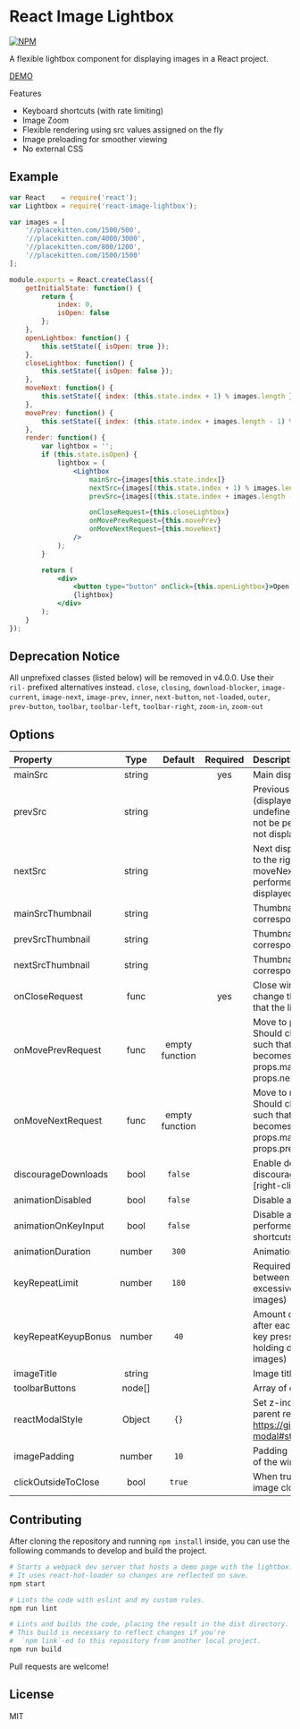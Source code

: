 # React Image Lightbox

[![NPM](https://nodei.co/npm/react-image-lightbox.png)](https://npmjs.org/package/react-image-lightbox)

A flexible lightbox component for displaying images in a React project.

[DEMO](https://fritz-c.github.io/react-image-lightbox/)

Features
- Keyboard shortcuts (with rate limiting)
- Image Zoom
- Flexible rendering using src values assigned on the fly
- Image preloading for smoother viewing
- No external CSS

## Example

```jsx
var React    = require('react');
var Lightbox = require('react-image-lightbox');

var images = [
    '//placekitten.com/1500/500',
    '//placekitten.com/4000/3000',
    '//placekitten.com/800/1200',
    '//placekitten.com/1500/1500'
];

module.exports = React.createClass({
    getInitialState: function() {
        return {
            index: 0,
            isOpen: false
        };
    },
    openLightbox: function() {
        this.setState({ isOpen: true });
    },
    closeLightbox: function() {
        this.setState({ isOpen: false });
    },
    moveNext: function() {
        this.setState({ index: (this.state.index + 1) % images.length });
    },
    movePrev: function() {
        this.setState({ index: (this.state.index + images.length - 1) % images.length });
    },
    render: function() {
        var lightbox = '';
        if (this.state.isOpen) {
            lightbox = (
                <Lightbox
                    mainSrc={images[this.state.index]}
                    nextSrc={images[(this.state.index + 1) % images.length]}
                    prevSrc={images[(this.state.index + images.length - 1) % images.length]}

                    onCloseRequest={this.closeLightbox}
                    onMovePrevRequest={this.movePrev}
                    onMoveNextRequest={this.moveNext}
                />
            );
        }

        return (
            <div>
                <button type="button" onClick={this.openLightbox}>Open Lightbox</button>
                {lightbox}
            </div>
        );
    }
});

```

## Deprecation Notice

All unprefixed classes (listed below) will be removed in v4.0.0. Use their `ril-` prefixed alternatives instead.
`close`, `closing`, `download-blocker`, `image-current`, `image-next`, `image-prev`, `inner`, `next-button`, `not-loaded`, `outer`, `prev-button`, `toolbar`, `toolbar-left`, `toolbar-right`, `zoom-in`, `zoom-out`

## Options

Property            | Type   | Default        | Required | Description
:-------------------|:------:|:--------------:|:--------:|:----------------------------------------
mainSrc             | string |                |    yes   | Main display image url
prevSrc             | string |                |          | Previous display image url (displayed to the left). If left undefined, movePrev actions will not be performed, and the button not displayed
nextSrc             | string |                |          | Next display image url (displayed to the right). If left undefined, moveNext actions will not be performed, and the button not displayed
mainSrcThumbnail    | string |                |          | Thumbnail image url corresponding to props.mainSrc
prevSrcThumbnail    | string |                |          | Thumbnail image url corresponding to props.prevSrc
nextSrcThumbnail    | string |                |          | Thumbnail image url corresponding to props.nextSrc
onCloseRequest      | func   |                |    yes   | Close window event. Should change the parent state such that the lightbox is not rendered
onMovePrevRequest   | func   | empty function |          | Move to previous image event. Should change the parent state such that props.prevSrc becomes props.mainSrc, props.mainSrc becomes props.nextSrc, etc.
onMoveNextRequest   | func   | empty function |          | Move to next image event. Should change the parent state such that props.nextSrc becomes props.mainSrc, props.mainSrc becomes props.prevSrc, etc.
discourageDownloads | bool   | `false`        |          | Enable download discouragement (prevents [right-click -> Save Image As...])
animationDisabled   | bool   | `false`        |          | Disable all animation
animationOnKeyInput | bool   | `false`        |          | Disable animation on actions performed with keyboard shortcuts
animationDuration   | number | `300`          |          | Animation duration (ms)
keyRepeatLimit      | number | `180`          |          | Required interval of time (ms) between key actions (prevents excessively fast navigation of images)
keyRepeatKeyupBonus | number | `40`           |          | Amount of time (ms) restored after each keyup (makes rapid key presses slightly faster than holding down the key to navigate images)
imageTitle          | string |                |          | Image title
toolbarButtons      | node[] |                |          | Array of custom toolbar buttons
reactModalStyle     | Object | `{}`           |          | Set z-index style, etc., for the parent react-modal (format: https://github.com/reactjs/react-modal#styles )
imagePadding        | number | `10`           |          | Padding (px) between the edge of the window and the lightbox
clickOutsideToClose | bool   | `true`         |          | When true, clicks outside of the image close the lightbox

## Contributing

After cloning the repository and running `npm install` inside, you can use the following commands to develop and build the project.

```sh
# Starts a webpack dev server that hosts a demo page with the lightbox.
# It uses react-hot-loader so changes are reflected on save.
npm start

# Lints the code with eslint and my custom rules.
npm run lint

# Lints and builds the code, placing the result in the dist directory.
# This build is necessary to reflect changes if you're 
#  `npm link`-ed to this repository from another local project.
npm run build
```

Pull requests are welcome!

## License

MIT
